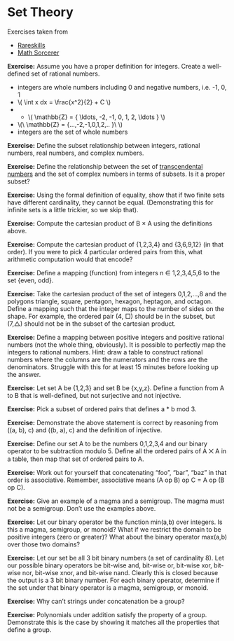 # Set Theory

Exercises taken from

- [Rareskills](https://www.rareskills.io/post/set-theory)
- [Math Sorcerer](https://www.udemy.com/course/how-to-write-proofs-in-set-theory-with-the-math-sorcerer)

**Exercise:** Assume you have a proper definition for integers. Create a well-defined set of rational numbers.

- integers are whole numbers including 0 and negative numbers, i.e. -1, 0, 1
- \\( \int x dx = \frac{x^2}{2} + C \\)
- - \\( \mathbb{Z} = \{ \ldots, -2, -1, 0, 1, 2, \ldots \} \\)
- \\(\ \mathbb{Z} = \{...,-2,-1,0,1,2,.. \}\ \\)
- integers are the set of whole numbers

**Exercise:** Define the subset relationship between integers, rational numbers, real numbers, and complex numbers.

**Exercise:** Define the relationship between the set of [transcendental numbers](https://en.wikipedia.org/wiki/Transcendental_number) and the set of complex numbers in terms of subsets. Is it a proper subset?

**Exercise:** Using the formal definition of equality, show that if two finite sets have different cardinality, they cannot be equal. (Demonstrating this for infinite sets is a little trickier, so we skip that).

**Exercise:** Compute the cartesian product of B × A using the definitions above.

**Exercise:** Compute the cartesian product of {1,2,3,4} and {3,6,9,12} (in that order). If you were to pick 4 particular ordered pairs from this, what arithmetic computation would that encode?

**Exercise:** Define a mapping (function) from integers n ∈ 1,2,3,4,5,6 to the set {even, odd}.

**Exercise:** Take the cartesian product of the set of integers 0,1,2,…,8 and the polygons triangle, square, pentagon, hexagon, heptagon, and octagon. Define a mapping such that the integer maps to the number of sides on the shape. For example, the ordered pair (4, □) should be in the subset, but (7,△) should not be in the subset of the cartesian product.

**Exercise:** Define a mapping between positive integers and positive rational numbers (not the whole thing, obviously). It is possible to perfectly map the integers to rational numbers. Hint: draw a table to construct rational numbers where the columns are the numerators and the rows are the denominators. Struggle with this for at least 15 minutes before looking up the answer.

**Exercise:** Let set A be {1,2,3} and set B be {x,y,z}. Define a function from A to B that is well-defined, but not surjective and not injective.

**Exercise:** Pick a subset of ordered pairs that defines a \* b mod 3.

**Exercise:** Demonstrate the above statement is correct by reasoning from ((a, b), c) and ((b, a), c) and the definition of injective.

**Exercise:** Define our set A to be the numbers 0,1,2,3,4 and our binary operator to be subtraction modulo 5. Define all the ordered pairs of A ⨉ A in a table, then map that set of ordered pairs to A.

**Exercise:** Work out for yourself that concatenating “foo”, “bar”, “baz” in that order is associative. Remember, associative means (A op B) op C = A op (B op C).

**Exercise:** Give an example of a magma and a semigroup. The magma must not be a semigroup. Don’t use the examples above.

**Exercise:** Let our binary operator be the function min(a,b) over integers. Is this a magma, semigroup, or monoid? What if we restrict the domain to be positive integers (zero or greater)? What about the binary operator max(a,b) over those two domains?

**Exercise:** Let our set be all 3 bit binary numbers (a set of cardinality 8). Let our possible binary operators be bit-wise and, bit-wise or, bit-wise xor, bit-wise nor, bit-wise xnor, and bit-wise nand. Clearly this is closed because the output is a 3 bit binary number. For each binary operator, determine if the set under that binary operator is a magma, semigroup, or monoid.

**Exercise:** Why can’t strings under concatenation be a group?

**Exercise:** Polynomials under addition satisfy the property of a group. Demonstrate this is the case by showing it matches all the properties that define a group.
